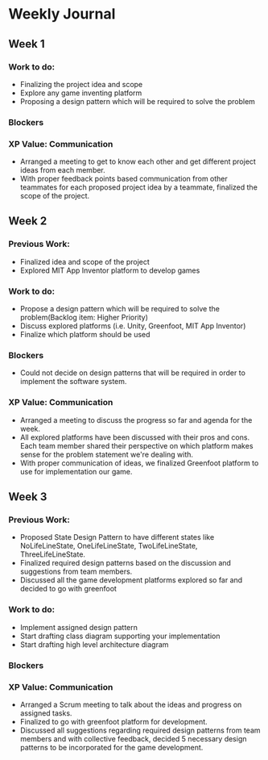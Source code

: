 # Weekly Journal
## Week 1
### Work to do:
- Finalizing the project idea and scope
- Explore any game inventing platform
- Proposing a design pattern which will be required to solve the problem

### Blockers


### XP Value: Communication
- Arranged a meeting to get to know each other and get different project ideas from each member. 
- With proper feedback points based communication from other teammates for each proposed project idea by a teammate, 
finalized the scope of the project.


## Week 2
### Previous Work:
- Finalized idea and scope of the project
- Explored MIT App Inventor platform to develop games

### Work to do:
- Propose a design pattern which will be required to solve the problem(Backlog item: Higher Priority)
- Discuss explored platforms (i.e. Unity, Greenfoot, MIT App Inventor)
- Finalize which platform should be used

### Blockers
- Could not decide on design patterns that will be required in order to implement the software system.

### XP Value: Communication
- Arranged a meeting to discuss the progress so far and agenda for the week. 
- All explored platforms have been discussed with their pros and cons. Each team member shared their perspective on 
which platform makes sense for the problem statement we're dealing with.
- With proper communication of ideas, we finalized Greenfoot platform to use for implementation our game.


## Week 3
### Previous Work:
- Proposed State Design Pattern to have different states like NoLifeLineState, OneLifeLineState, TwoLifeLineState,
ThreeLifeLineState.
- Finalized required design patterns based on the discussion and suggestions from team members.  
- Discussed all the game development platforms explored so far and decided to go with greenfoot

### Work to do:
- Implement assigned design pattern
- Start drafting class diagram supporting your implementation
- Start drafting high level architecture diagram

### Blockers


### XP Value: Communication
- Arranged a Scrum meeting to talk about the ideas and progress on assigned tasks.
- Finalized to go with greenfoot platform for development.
- Discussed all suggestions regarding required design patterns from team members and with collective feedback, decided 
5 necessary design patterns to be incorporated for the game development.
